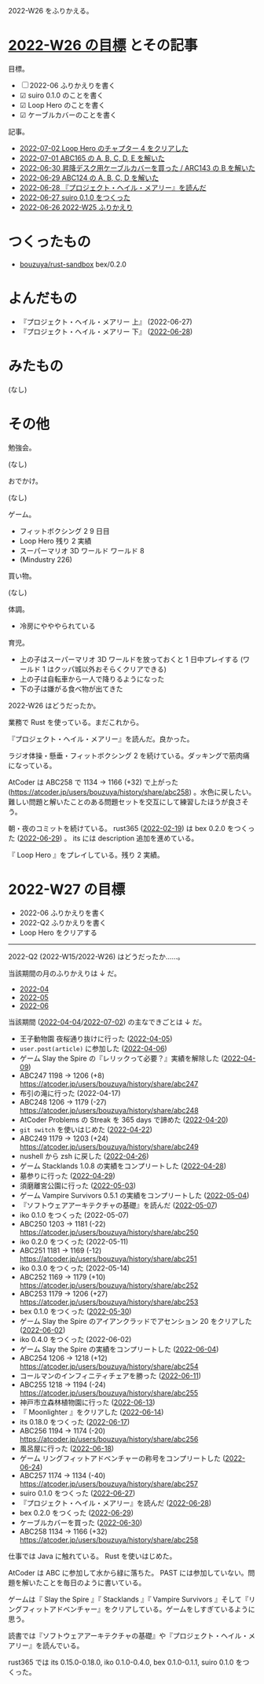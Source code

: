 2022-W26 をふりかえる。

# [2022-W26 の目標][2022-06-26] とその記事

目標。

- ☐ 2022-06 ふりかえりを書く
- ☑ suiro 0.1.0 のことを書く
- ☑ Loop Hero のことを書く
- ☑ ケーブルカバーのことを書く

記事。

- [2022-07-02 Loop Hero のチャプター 4 をクリアした][2022-07-02]
- [2022-07-01 ABC165 の A, B, C, D, E を解いた][2022-07-01]
- [2022-06-30 昇降デスク用ケーブルカバーを買った / ARC143 の B を解いた][2022-06-30]
- [2022-06-29 ABC124 の A, B, C, D を解いた][2022-06-29]
- [2022-06-28 『プロジェクト・ヘイル・メアリー』を読んだ][2022-06-28]
- [2022-06-27 suiro 0.1.0 をつくった][2022-06-27]
- [2022-06-26 2022-W25 ふりかえり][2022-06-26]

# つくったもの

- [bouzuya/rust-sandbox] bex/0.2.0

# よんだもの

- 『プロジェクト・ヘイル・メアリー 上』 (2022-06-27)
- 『プロジェクト・ヘイル・メアリー 下』 ([2022-06-28])

# みたもの

(なし)

# その他

勉強会。

(なし)

おでかけ。

(なし)

ゲーム。

- フィットボクシング 2 9 日目
- Loop Hero 残り 2 実績
- スーパーマリオ 3D ワールド ワールド 8
- (Mindustry 226)

買い物。

(なし)

体調。

- 冷房にやややられている

育児。

- 上の子はスーパーマリオ 3D ワールドを放っておくと 1 日中プレイする (ワールド 1 はクッパ城以外おそらくクリアできる)
- 上の子は自転車から一人で降りるようになった
- 下の子は嫌がる食べ物が出てきた

2022-W26 はどうだったか。

業務で Rust を使っている。まだこれから。

『プロジェクト・ヘイル・メアリー』を読んだ。良かった。

ラジオ体操・懸垂・フィットボクシング 2 を続けている。ダッキングで筋肉痛になっている。

AtCoder は ABC258 で 1134 → 1166 (+32) で上がった (<https://atcoder.jp/users/bouzuya/history/share/abc258>) 。水色に戻したい。難しい問題と解いたことのある問題セットを交互にして練習したほうが良さそう。

朝・夜のコミットを続けている。 rust365 ([2022-02-19]) は bex 0.2.0 をつくった ([2022-06-29]) 。 its には description 追加を進めている。

『 Loop Hero 』をプレイしている。残り 2 実績。

# 2022-W27 の目標

- 2022-06 ふりかえりを書く
- 2022-Q2 ふりかえりを書く
- Loop Hero をクリアする

---

2022-Q2 (2022-W15/2022-W26) はどうだったか……。

当該期間の月のふりかえりは ↓ だ。

- [2022-04][2022-05-01]
- [2022-05][2022-05-29]
- [2022-06][2022-06-26]

当該期間 ([2022-04-04]/[2022-07-02]) の主なできごとは ↓ だ。

- 王子動物園 夜桜通り抜けに行った ([2022-04-05])
- `user.post(article)` に参加した ([2022-04-06])
- ゲーム Slay the Spire の『レリックって必要？』実績を解除した ([2022-04-09])
- ABC247 1198 → 1206 (+8) <https://atcoder.jp/users/bouzuya/history/share/abc247>
- 布引の滝に行った (2022-04-17)
- ABC248 1206 → 1179 (-27) <https://atcoder.jp/users/bouzuya/history/share/abc248>
- AtCoder Problems の Streak を 365 days で諦めた ([2022-04-20])
- `git switch` を使いはじめた ([2022-04-22])
- ABC249 1179 → 1203 (+24) <https://atcoder.jp/users/bouzuya/history/share/abc249>
- nushell から zsh に戻した ([2022-04-26])
- ゲーム Stacklands 1.0.8 の実績をコンプリートした ([2022-04-28])
- 墓参りに行った ([2022-04-29])
- 須磨離宮公園に行った ([2022-05-03])
- ゲーム Vampire Survivors 0.5.1 の実績をコンプリートした ([2022-05-04])
- 『ソフトウェアアーキテクチャの基礎』を読んだ ([2022-05-07])
- iko 0.1.0 をつくった (2022-05-07)
- ABC250 1203 → 1181 (-22) <https://atcoder.jp/users/bouzuya/history/share/abc250>
- iko 0.2.0 をつくった (2022-05-11)
- ABC251 1181 → 1169 (-12) <https://atcoder.jp/users/bouzuya/history/share/abc251>
- iko 0.3.0 をつくった (2022-05-14)
- ABC252 1169 → 1179 (+10) <https://atcoder.jp/users/bouzuya/history/share/abc252>
- ABC253 1179 → 1206 (+27) <https://atcoder.jp/users/bouzuya/history/share/abc253>
- bex 0.1.0 をつくった ([2022-05-30])
- ゲーム Slay the Spire のアイアンクラッドでアセンション 20 をクリアした ([2022-06-02])
- iko 0.4.0 をつくった (2022-06-02)
- ゲーム Slay the Spire の実績をコンプリートした ([2022-06-04])
- ABC254 1206 → 1218 (+12) <https://atcoder.jp/users/bouzuya/history/share/abc254>
- コールマンのインフィニティチェアを勝った ([2022-06-11])
- ABC255 1218 → 1194 (-24) <https://atcoder.jp/users/bouzuya/history/share/abc255>
- 神戸市立森林植物園に行った ([2022-06-13])
- 『 Moonlighter 』をクリアした ([2022-06-14])
- its 0.18.0 をつくった ([2022-06-17])
- ABC256 1194 → 1174 (-20) <https://atcoder.jp/users/bouzuya/history/share/abc256>
- 風呂屋に行った ([2022-06-18])
- ゲーム リングフィットアドベンチャーの称号をコンプリートした ([2022-06-24])
- ABC257 1174 → 1134 (-40) <https://atcoder.jp/users/bouzuya/history/share/abc257>
- suiro 0.1.0 をつくった ([2022-06-27])
- 『プロジェクト・ヘイル・メアリー』を読んだ ([2022-06-28])
- bex 0.2.0 をつくった ([2022-06-29])
- ケーブルカバーを買った ([2022-06-30])
- ABC258 1134 → 1166 (+32) <https://atcoder.jp/users/bouzuya/history/share/abc258>

仕事では Java に触れている。 Rust を使いはじめた。

AtCoder は ABC に参加して水から緑に落ちた。 PAST には参加していない。問題を解いたことを毎日のように書いている。

ゲームは『 Slay the Spire 』『 Stacklands 』『 Vampire Survivors 』そして『リングフィットアドベンチャー』をクリアしている。ゲームをしすぎているように思う。

読書では『ソフトウェアアーキテクチャの基礎』や『プロジェクト・ヘイル・メアリー』を読んでいる。

rust365 では its 0.15.0-0.18.0, iko 0.1.0-0.4.0, bex 0.1.0-0.1.1, suiro 0.1.0 をつくった。

[2022-02-19]: https://blog.bouzuya.net/2022/02/19/
[2022-04-04]: https://blog.bouzuya.net/2022/04/04/
[2022-04-05]: https://blog.bouzuya.net/2022/04/05/
[2022-04-06]: https://blog.bouzuya.net/2022/04/06/
[2022-04-09]: https://blog.bouzuya.net/2022/04/09/
[2022-04-20]: https://blog.bouzuya.net/2022/04/20/
[2022-04-22]: https://blog.bouzuya.net/2022/04/22/
[2022-04-26]: https://blog.bouzuya.net/2022/04/26/
[2022-04-28]: https://blog.bouzuya.net/2022/04/28/
[2022-04-29]: https://blog.bouzuya.net/2022/04/29/
[2022-05-01]: https://blog.bouzuya.net/2022/05/01/
[2022-05-03]: https://blog.bouzuya.net/2022/05/03/
[2022-05-04]: https://blog.bouzuya.net/2022/05/04/
[2022-05-07]: https://blog.bouzuya.net/2022/05/07/
[2022-05-29]: https://blog.bouzuya.net/2022/05/29/
[2022-05-30]: https://blog.bouzuya.net/2022/05/30/
[2022-06-02]: https://blog.bouzuya.net/2022/06/02/
[2022-06-04]: https://blog.bouzuya.net/2022/06/04/
[2022-06-11]: https://blog.bouzuya.net/2022/06/11/
[2022-06-13]: https://blog.bouzuya.net/2022/06/13/
[2022-06-14]: https://blog.bouzuya.net/2022/06/14/
[2022-06-17]: https://blog.bouzuya.net/2022/06/17/
[2022-06-18]: https://blog.bouzuya.net/2022/06/18/
[2022-06-24]: https://blog.bouzuya.net/2022/06/24/
[2022-06-26]: https://blog.bouzuya.net/2022/06/26/
[2022-06-27]: https://blog.bouzuya.net/2022/06/27/
[2022-06-28]: https://blog.bouzuya.net/2022/06/28/
[2022-06-29]: https://blog.bouzuya.net/2022/06/29/
[2022-06-30]: https://blog.bouzuya.net/2022/06/30/
[2022-07-01]: https://blog.bouzuya.net/2022/07/01/
[2022-07-02]: https://blog.bouzuya.net/2022/07/02/
[bouzuya/rust-sandbox]: https://github.com/bouzuya/rust-sandbox
